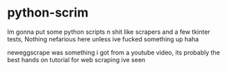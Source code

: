 # python-scrim
Im gonna put some python scripts n shit like scrapers and a few tkinter tests, Nothing nefarious here unless ive fucked something up haha

neweggscrape was something i got from a youtube video, its probably the best hands on tutorial for web scraping ive seen
